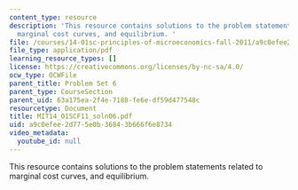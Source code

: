 ```yaml
---
content_type: resource
description: 'This resource contains solutions to the problem statements related to
  marginal cost curves, and equilibrium. '
file: /courses/14-01sc-principles-of-microeconomics-fall-2011/a9c0efee2d775e0b36843b666f6e8734_MIT14_01SCF11_soln06.pdf
file_type: application/pdf
learning_resource_types: []
license: https://creativecommons.org/licenses/by-nc-sa/4.0/
ocw_type: OCWFile
parent_title: Problem Set 6
parent_type: CourseSection
parent_uid: 63a175ea-2f4e-7188-fe6e-df59d477548c
resourcetype: Document
title: MIT14_01SCF11_soln06.pdf
uid: a9c0efee-2d77-5e0b-3684-3b666f6e8734
video_metadata:
  youtube_id: null
---
```

This resource contains solutions to the problem statements related to marginal cost curves, and equilibrium. 